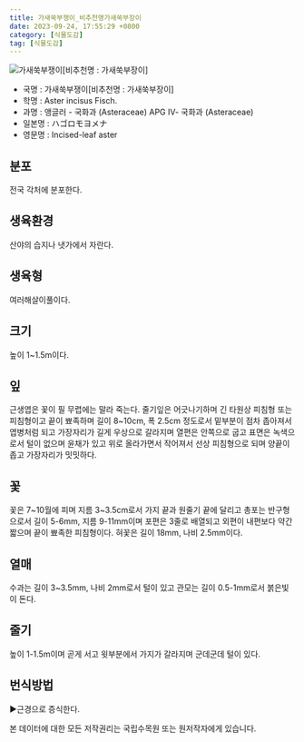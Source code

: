 ```yaml
---
title: 가새쑥부쟁이_비추천명가새쑥부장이
date: 2023-09-24, 17:55:29 +0800
category: [식물도감]
tag: [식물도감]
---
```




![가새쑥부쟁이[비추천명 : 가새쑥부장이]](http://www.nature.go.kr/fileUpload/plants/basic/Compositae/Aster/8083/8083_1_th2.JPG)
- 국명 : 가새쑥부쟁이[비추천명 : 가새쑥부장이]
- 학명 : Aster incisus Fisch.
- 과명 : 앵글러 - 국화과 (Asteraceae) APG Ⅳ- 국화과 (Asteraceae)
- 일본명 : ハゴロモヨメナ
- 영문명 : Incised-leaf aster


## 분포
전국 각처에 분포한다.
## 생육환경
산야의 습지나 냇가에서 자란다.
## 생육형
여러해살이풀이다.
## 크기
높이 1~1.5m이다.
## 잎
근생엽은 꽃이 필 무렵에는 말라 죽는다. 줄기잎은 어긋나기하며 긴 타원상 피침형 또는 피침형이고 끝이 뾰족하며 길이 8~10cm, 폭 2.5cm 정도로서 밑부분이 점차 좁아져서 엽병처럼 되고 가장자리가 길게 우상으로 갈라지며 열편은 안쪽으로 굽고 표면은 녹색으로서 털이 없으며 윤채가 있고 위로 올라가면서 작어져서 선상 피침형으로 되며 양끝이 좁고 가장자리가 밋밋하다.
## 꽃
꽃은 7~10월에 피며 지름 3~3.5cm로서 가지 끝과 원줄기 끝에 달리고 총포는 반구형으로서 길이 5-6mm, 지름 9-11mm이며 포편은 3줄로 배열되고 외편이 내편보다 약간 짧으며 끝이 뾰족한 피침형이다. 혀꽃은 길이 18mm, 나비 2.5mm이다.
## 열매
수과는  길이 3~3.5mm, 나비 2mm로서 털이 있고 관모는 길이 0.5-1mm로서 붉은빛이 돈다.
## 줄기
높이 1-1.5m이며 곧게 서고 윗부분에서 가지가 갈라지며 군데군데 털이 있다.
## 번식방법
▶근경으로 증식한다.






본 데이터에 대한 모든 저작권리는 국립수목원 또는 원저작자에게 있습니다.
